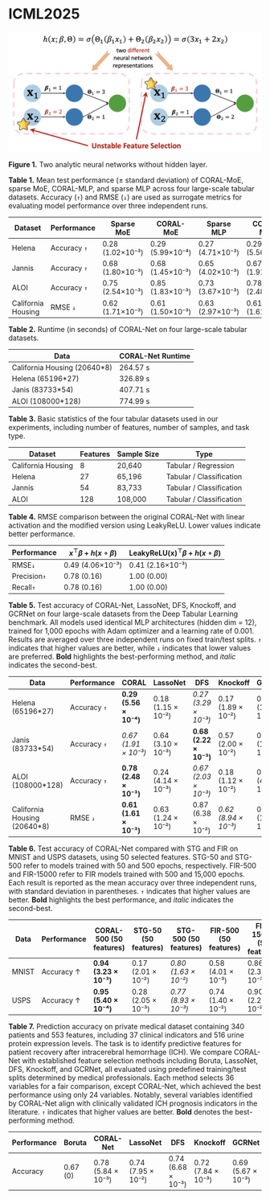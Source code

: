 # ICML2025

![Two analytic neural networks without hidden layer.](identifiability.png)

**Figure 1.** Two analytic neural networks without hidden layer.




**Table 1.** Mean test performance (± standard deviation) of CORAL-MoE, sparse MoE, CORAL-MLP, and sparse MLP across four large-scale tabular datasets. Accuracy (`↑`) and RMSE (`↓`) are used as surrogate metrics for evaluating model performance over three independent runs.

| Dataset             | Performance | Sparse MoE           | CORAL-MoE           | Sparse MLP           | CORAL-MLP           |
|---------------------|-------------|-----------------------|----------------------|-----------------------|---------------------|
| Helena              | Accuracy `↑`  | 0.28 (1.02×10⁻³)      | 0.29 (5.99×10⁻⁴)     | 0.27 (4.71×10⁻³)      | 0.29 (5.56×10⁻⁴)    |
| Jannis              | Accuracy `↑`  | 0.68 (1.80×10⁻³)      | 0.68 (1.45×10⁻³)     | 0.65 (4.02×10⁻³)      | 0.67 (1.91×10⁻³)    |
| ALOI                | Accuracy `↑`  | 0.75 (2.54×10⁻³)      | 0.85 (1.83×10⁻³)     | 0.73 (3.67×10⁻³)      | 0.78 (2.48×10⁻³)    |
| California Housing  | RMSE `↓`      | 0.62 (1.71×10⁻³)      | 0.61 (1.50×10⁻³)     | 0.63 (2.97×10⁻³)      | 0.61 (1.61×10⁻³)    |


**Table 2.** Runtime (in seconds) of CORAL-Net on four large-scale tabular datasets.

| Data                        | CORAL-Net Runtime |
|-----------------------------|-------------------|
| California Housing (20640*8) | 264.57 s          |
| Helena (65196*27)           | 326.89 s          |
| Janis (83733*54)            | 407.71 s          |
| ALOI (108000*128)           | 774.99 s          |

**Table 3.** Basic statistics of the four tabular datasets used in our experiments, including number of features, number of samples, and task type.

| Dataset            | Features | Sample Size | Type                     |
|--------------------|----------|-------------|--------------------------|
| California Housing | 8        | 20,640      | Tabular / Regression     |
| Helena             | 27       | 65,196      | Tabular / Classification |
| Jannis             | 54       | 83,733      | Tabular / Classification |
| ALOI               | 128      | 108,000     | Tabular / Classification |

**Table 4.** RMSE comparison between the original CORAL-Net with linear activation and the modified version using LeakyReLU. Lower values indicate better performance.

|Performance|$x^\top \beta + h(x \circ \beta)$|$\text{LeakyReLU(x)}^\top \beta + h(x \circ \beta)$|
|--|--|--|
|RMSE`↓`|0.49 (4.06×10⁻³)|0.41 (2.16×10⁻³)|
|Precision`↑`|0.78 (0.16)|1.00 (0.00)|
|Recall`↑`|0.78 (0.16)|1.00 (0.00)|

**Table 5.** Test accuracy of CORAL-Net, LassoNet, DFS, Knockoff, and GCRNet on four large-scale datasets from the Deep Tabular Learning benchmark. All models used identical MLP architectures (hidden dim = 12), trained for 1,000 epochs with Adam optimizer and a learning rate of 0.001. Results are averaged over three independent runs on fixed train/test splits. `↑` indicates that higher values are better, while `↓` indicates that lower values are preferred. **Bold** highlights the best-performing method, and _italic_ indicates the second-best.

| Data | Performance | CORAL               | LassoNet            | DFS                 | Knockoff            | GCRNet              |
|------|-------------|---------------------|---------------------|---------------------|---------------------|---------------------|
| Helena (65196*27)   | Accuracy  `↑`      | **0.29 (5.56 × 10⁻⁴)**  | 0.18 (1.15 × 10⁻²)  | *0.27 (3.29 × 10⁻³)*  | 0.17 (1.89 × 10⁻²)  | 0.15 (1.41 × 10⁻³)  |
| Janis (83733*54)   | Accuracy     `↑`    | *0.67 (1.91 × 10⁻³)*  | 0.64 (3.10 × 10⁻³)  | **0.68 (2.22 × 10⁻³)**  | 0.57 (2.00 × 10⁻²)  | 0.34 (1.77 × 10⁻³)  |
| ALOI (108000*128) | Accuracy      `↑`   | **0.78 (2.48 × 10⁻³)**  | 0.24 (4.14 × 10⁻³)  | *0.67 (2.03 × 10⁻³)*  | 0.18 (1.12 × 10⁻²)  | 0.24 (4.98 × 10⁻³)  |
| California Housing (20640*8)   | RMSE  `↓`      | **0.61 (1.61 × 10⁻³)**  | 0.63 (1.24 × 10⁻²)  | 0.87 (6.38 × 10⁻²)  | *0.62 (8.94 × 10⁻³)*  | 0.65 (1.48 × 10⁻²)  |


**Table 6.** Test accuracy of CORAL-Net compared with STG and FIR on MNIST and USPS datasets, using 50 selected features. STG-50 and STG-500 refer to models trained with 50 and 500 epochs, respectively. FIR-500 and FIR-15000 refer to FIR models trained with 500 and 15,000 epochs. Each result is reported as the mean accuracy over three independent runs, with standard deviation in parentheses. `↑` indicates that higher values are better. **Bold** highlights the best performance, and _italic_ indicates the second-best.

| Data  | Performance | CORAL-500 (50 features) | STG-50 (50 features) | STG-500 (50 features) | FIR-500 (50 features) | FIR-15000 (50 features) |
|-------|-------------|--------------------------|------------------------|-------------------------|------------------------|---------------------------|
| MNIST | Accuracy ↑   | **0.94 (3.23 × 10⁻³)**   | 0.17 (2.01 × 10⁻²)     | _0.80 (1.63 × 10⁻²)_    | 0.58 (4.01 × 10⁻³)     | 0.86 (2.35 × 10⁻³)        |
| USPS  | Accuracy ↑   | **0.95 (5.40 × 10⁻⁴)**   | 0.28 (2.05 × 10⁻³)     | _0.77 (8.93 × 10⁻³)_    | 0.74 (1.40 × 10⁻²)     | 0.90 (2.23 × 10⁻²)        |

**Table 7.** Prediction accuracy on private medical dataset containing 340 patients and 553 features, including 37 clinical indicators and 516 urine protein expression levels. The task is to identify predictive features for patient recovery after intracerebral hemorrhage (ICH). We compare CORAL-Net with established feature selection methods including Boruta, LassoNet, DFS, Knockoff, and GCRNet, all evaluated using predefined training/test splits determined by medical professionals. Each method selects 36 variables for a fair comparison, except CORAL-Net, which achieved the best performance using only 24 variables. Notably, several variables identified by CORAL-Net align with clinically validated ICH prognosis indicators in the literature. `↑` indicates that higher values are better. **Bold** denotes the best-performing method.

| Performance | Boruta | CORAL-Net | LassoNet | DFS   | Knockoff | GCRNet |
|-------------|--------|-----------|----------|-------|----------|--------|
| Accuracy    | 0.67 (0) | 0.78 (5.84 × 10⁻³) | 0.74 (7.95 × 10⁻²) | 0.74 (6.68 × 10⁻³) | 0.72 (7.84 × 10⁻³) | 0.69 (5.67 × 10⁻³) |


